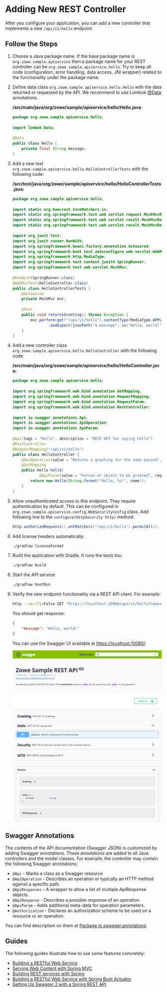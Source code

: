 # Adding New REST Controller

After you configure your application, you can add a new controller that implements a new `/api/v1/hello` endpoint.

## Follow the Steps

1. Choose a Java package name. If the base package name is `org.zowe.sample.apiservice` then a package name for your REST controller can be `org.zowe.sample.apiservice.hello`. Try to keep all code (configuration, error handling, data access, JNI wrapper) related to the functionality under the package name.

2. Define data class `org.zowe.sample.apiservice.hello.Hello` with the data returned or requested by the API. We recommend to use Lombok [@Data](https://projectlombok.org/features/Data) annotations.

    **/src/main/java/org/zowe/sample/apiservice/hello/Hello.java**:

    ```java
    package org.zowe.sample.apiservice.hello;

    import lombok.Data;

    @Data
    public class Hello {
        private final String message;
    }
    ```

3. Add a new test `org.zowe.sample.apiservice.hello.HelloControllerTests` with the following code:

    **/src/test/java/org/zowe/sample/apiservice/hello/HelloControllerTests.java:**

    ```java
    package org.zowe.sample.apiservice.hello;

    import static org.hamcrest.CoreMatchers.is;
    import static org.springframework.test.web.servlet.request.MockMvcRequestBuilders.get;
    import static org.springframework.test.web.servlet.result.MockMvcResultMatchers.jsonPath;
    import static org.springframework.test.web.servlet.result.MockMvcResultMatchers.status;

    import org.junit.Test;
    import org.junit.runner.RunWith;
    import org.springframework.beans.factory.annotation.Autowired;
    import org.springframework.boot.test.autoconfigure.web.servlet.WebMvcTest;
    import org.springframework.http.MediaType;
    import org.springframework.test.context.junit4.SpringRunner;
    import org.springframework.test.web.servlet.MockMvc;

    @RunWith(SpringRunner.class)
    @WebMvcTest(HelloController.class)
    public class HelloControllerTests {
        @Autowired
        private MockMvc mvc;

        @Test
        public void returnsGreeting() throws Exception {
            mvc.perform(get("/api/v1/hello").contentType(MediaType.APPLICATION_JSON)).andExpect(status().isOk())
                    .andExpect(jsonPath("$.message", is("Hello, world!")));
        }
    }
    ```

4. Add a new controller class `org.zowe.sample.apiservice.hello.HelloController` with the following code:

    **/src/main/java/org/zowe/sample/apiservice/hello/HelloController.java:**

    ```java
    package org.zowe.sample.apiservice.hello;

    import org.springframework.web.bind.annotation.GetMapping;
    import org.springframework.web.bind.annotation.RequestMapping;
    import org.springframework.web.bind.annotation.RequestParam;
    import org.springframework.web.bind.annotation.RestController;

    import io.swagger.annotations.Api;
    import io.swagger.annotations.ApiOperation;
    import io.swagger.annotations.ApiParam;

    @Api(tags = "Hello", description = "REST API for saying hello")
    @RestController
    @RequestMapping("/api/v1/hello")
    public class HelloController {
        @ApiOperation(value = "Returns a greeting for the name passed", nickname = "helloToSomeone")
        @GetMapping
        public Hello hello(
                @ApiParam(value = "Person or object to be greeted", required = false) @RequestParam(value = "name", defaultValue = "world") String name) {
            return new Hello(String.format("Hello, %s!", name));
        }
    }
    ```

5. Allow unauthenticated access to this endpoint. They require authentication by default. This can be configured in `org.zowe.sample.apiservice.config.WebSecurityConfig` class. Add following line to the `configure(HttpSecurity http)` method:

    ```java
    http.authorizeRequests().antMatchers("/api/v1/hello").permitAll();
    ```

6. Add license headers automatically:

    ```bash
    ./gradlew licenseFormat
    ```

7. Build the application with Gradle. It runs the tests too:

    ```bash
    ./gradlew build
    ```

8. Start the API service:

    ```bash
    ./gradlew bootRun
    ```

9. Verify the new endpoint functionality via a REST API client. For example:

    ```bash
    http --verify=False GET "https://localhost:10080/api/v1/hello?name=world"
    ```

    You should get response:

    ```json
    {
        "message": "Hello, world!"
    }
    ```

    You can use the Swagger UI available at <https://localhost:10080/>:

    ![Swagger UI](images/hello-endpoint-swaggerui.png)

## Swagger Annotations

The contents of the API documentation (Swagger JSON) is customized by adding Swagger annotations. These annotations are added to all Java controllers and the model classes. For example, the controller may contain the following Swagger annotations:

- `@Api` - Marks a class as a Swagger resource
- `@ApiOperation` - Describes an operation or typically an HTTP method against a specific path.
- `@ApiResponses` - A wrapper to allow a list of multiple ApiResponse objects.
- `@ApiResponse` - Describes a possible response of an operation.
- `@ApiParam` - Adds additional meta-data for operation parameters.
- `@Authorization` - Declares an authorization scheme to be used on a resource or an operation.

You can find description on them at [Package io.swagger.annotations](http://docs.swagger.io/swagger-core/v1.5.0/apidocs/index.html).

## Guides

The following guides illustrate how to use some features concretely:

- [Building a RESTful Web Service](https://spring.io/guides/gs/rest-service/)
- [Serving Web Content with Spring MVC](https://spring.io/guides/gs/serving-web-content/)
- [Building REST services with Spring](https://spring.io/guides/tutorials/bookmarks/)
- [Building a RESTful Web Service with Spring Boot Actuator](https://spring.io/guides/gs/actuator-service/)
- [Setting Up Swagger 2 with a Spring REST API](https://www.baeldung.com/swagger-2-documentation-for-spring-rest-api)

